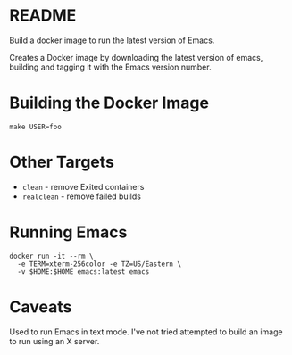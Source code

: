 # README

Build a docker image to run the latest version of Emacs.

Creates a Docker image by downloading the latest version of emacs,
building and tagging it with the Emacs version number.

# Building the Docker Image

```
make USER=foo
```

# Other Targets

* `clean` - remove Exited containers
* `realclean` - remove failed builds

# Running Emacs

```shell
docker run -it --rm \
  -e TERM=xterm-256color -e TZ=US/Eastern \
  -v $HOME:$HOME emacs:latest emacs
```

# Caveats

Used to run Emacs in text mode. I've not tried attempted to build an
image to run using an X server.
